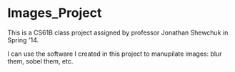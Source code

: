 Images_Project
==============

This is a CS61B class project assigned by professor Jonathan Shewchuk in Spring '14.


I can use the software I created in this project to manupilate images: blur them, sobel them, etc.
